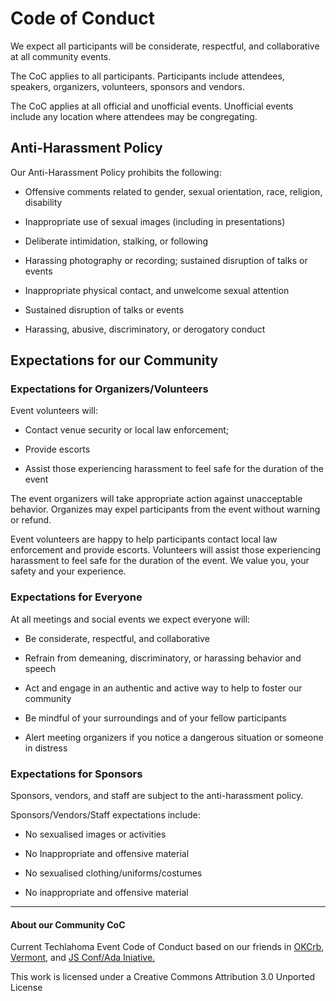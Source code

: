 # Code of Conduct
We expect all participants will be considerate, respectful, and collaborative at all community events. 

The CoC applies to all participants. Participants include attendees, speakers, organizers, volunteers, sponsors and vendors.

The CoC applies at all official and unofficial events. Unofficial events include any location where attendees may be congregating.

## Anti-Harassment Policy

Our Anti-Harassment Policy prohibits the following: 

*   Offensive comments related to gender, sexual orientation, race, religion, disability 

*   Inappropriate use of sexual images (including in presentations)

*   Deliberate intimidation, stalking, or following

*   Harassing photography or recording; sustained disruption of talks or events

*   Inappropriate physical contact, and unwelcome sexual attention

*   Sustained disruption of talks or events

*   Harassing, abusive, discriminatory, or derogatory conduct

## Expectations for our Community

### Expectations for Organizers/Volunteers

Event volunteers will:

*   Contact venue security or local law enforcement;

*   Provide escorts

*   Assist those experiencing harassment to feel safe for the duration of the event

The event organizers will take appropriate action against unacceptable behavior. Organizes may expel participants from the event without warning or refund.

Event volunteers are happy to help participants contact local law enforcement and provide escorts. Volunteers will assist those experiencing harassment to feel safe for the duration of the event. We value you, your safety and your experience.


### Expectations for Everyone

At all meetings and social events we expect everyone will:

*   Be considerate, respectful, and collaborative

*   Refrain from demeaning, discriminatory, or harassing behavior and speech

*   Act and engage in an authentic and active way to help to foster our community 

*   Be mindful of your surroundings and of your fellow participants

*   Alert meeting organizers if you notice a dangerous situation or someone in distress

### Expectations for Sponsors

Sponsors, vendors, and staff are subject to the anti-harassment policy. 

Sponsors/Vendors/Staff expectations include:

*   No sexualised images or activities

*   No Inappropriate and offensive material

*   No sexualised clothing/uniforms/costumes

*   No inappropriate and offensive material

-----

#### About our Community CoC
Current Techlahoma Event Code of Conduct based on our friends in [OKCrb](http://www.okcruby.org/about/), [Vermont](http://burlingtonruby.com/conduct.html), and [JS Conf/Ada Iniative.](http://2012.jsconf.us/#/about)

This work is licensed under a Creative Commons Attribution 3.0 Unported License